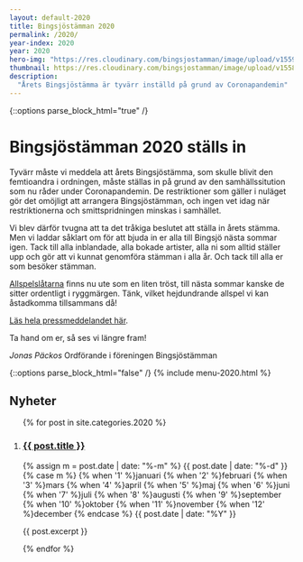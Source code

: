 ```yaml
---
layout: default-2020
title: Bingsjöstämman 2020
permalink: /2020/
year-index: 2020
year: 2020
hero-img: "https://res.cloudinary.com/bingsjostamman/image/upload/v1559022830/hero-2019_mgzjjl.jpg"
thumbnail: https://res.cloudinary.com/bingsjostamman/image/upload/v1558991223/programblad-2019_share_l3hgfh.jpg
description:
  "Årets Bingsjöstämma är tyvärr inställd på grund av Coronapandemin"
---
```



{::options parse_block_html="true" /}
<div class="glacier">

# Bingsjöstämman 2020 ställs in

Tyvärr måste vi meddela att årets Bingsjöstämma, som skulle blivit den femtioandra i ordningen, måste ställas in på grund av den samhällssitution som nu råder under Coronapandemin. De restriktioner som gäller i nuläget gör det omöjligt att arrangera Bingsjöstämman, och ingen vet idag när restriktionerna och smittspridningen minskas i samhället.

Vi blev därför tvugna att ta det tråkiga beslutet att ställa in årets stämma. Men vi laddar såklart om för att bjuda in er alla till Bingsjö nästa sommar igen. Tack till alla inblandade, alla bokade artister, alla ni som alltid ställer upp och gör att vi kunnat genomföra stämman i alla år. Och tack till alla er som besöker stämman.

[Allspelslåtarna](/2020/allspel/) finns nu ute som en liten tröst, till nästa sommar kanske de sitter ordentligt i ryggmärgen. Tänk, vilket hejdundrande allspel vi kan åstadkomma tillsammans då!

[Läs hela pressmeddelandet här](/2020/arets-bingsjostamma-stalls-in/).

Ta hand om er, så ses vi längre fram!

_Jonas Päckos_
Ordförande i föreningen Bingsjöstämman

{::options parse_block_html="false" /}
{% include menu-2020.html %}

</div>



<div class="ocean">
<div class="ocean__inner">

<h2>Nyheter</h2>

<ol class="posts">

{% for post in site.categories.2020 %}

  <li class="post">
    <h3><a href="{{ post.url }}">{{ post.title }}</a></h3>
    <p class="meta">
      <time datetime="{{post.date | date: "%Y-%m-%d"}}">
        {% assign m = post.date | date: "%-m" %}
        {{ post.date | date: "%-d" }}
        {% case m %}
          {% when '1' %}januari
          {% when '2' %}februari
          {% when '3' %}mars
          {% when '4' %}april
          {% when '5' %}maj
          {% when '6' %}juni
          {% when '7' %}juli
          {% when '8' %}augusti
          {% when '9' %}september
          {% when '10' %}oktober
          {% when '11' %}november
          {% when '12' %}december
        {% endcase %}
        {{ post.date | date: "%Y" }}
      </time>
    </p>
    <div class="content">
      {{ post.excerpt }}
    </div>
  </li>

{% endfor %}

</ol>

</div>
</div>
